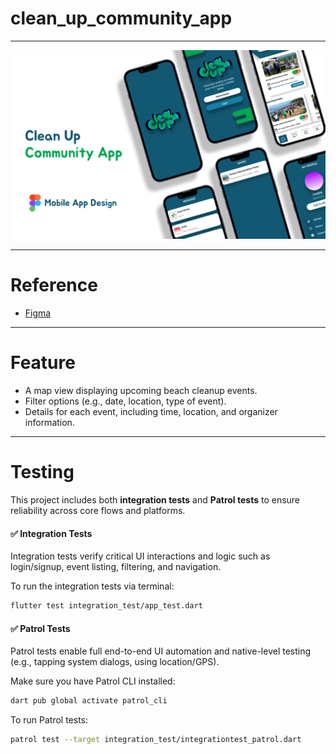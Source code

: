 # clean_up_community_app

----
![Logo](/assets/images/thumbnail.png)

----
# Reference
- [Figma]
----
# Feature
- A map view displaying upcoming beach cleanup events.
- Filter options (e.g., date, location, type of event).
- Details for each event, including time, location, and organizer information.
----
# Testing

This project includes both **integration tests** and **Patrol tests** to ensure reliability across core flows and platforms.

#### ✅ Integration Tests

Integration tests verify critical UI interactions and logic such as login/signup, event listing, filtering, and navigation.

To run the integration tests via terminal:

```bash
flutter test integration_test/app_test.dart
```

#### ✅ Patrol Tests

Patrol tests enable full end-to-end UI automation and native-level testing (e.g., tapping system dialogs, using location/GPS).

Make sure you have Patrol CLI installed:

```bash
dart pub global activate patrol_cli
```

To run Patrol tests:

```bash
patrol test --target integration_test/integrationtest_patrol.dart
```

[//]: # (These are reference links used in the body of this note and get stripped out when the markdown processor does its job. There is no need to format nicely because it shouldn't be seen. Thanks SO - http://stackoverflow.com/questions/4823468/store-comments-in-markdown-syntax)
    
   [Figma]: <https://www.figma.com/community/file/1310540442867602574/cleanup-community-app>